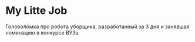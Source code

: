 # My Litte Job
 Головоломка про робота уборщика, разработанный за 3 дня и занявшая номинацию в конкурсе ВУЗа
